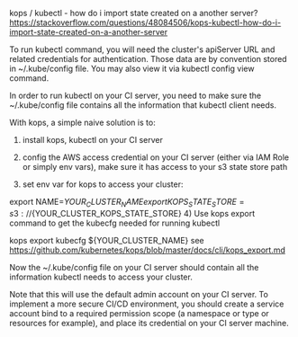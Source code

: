 kops / kubectl - how do i import state created on a another server?
https://stackoverflow.com/questions/48084506/kops-kubectl-how-do-i-import-state-created-on-a-another-server

To run kubectl command, you will need the cluster's apiServer URL and related credentials for authentication. Those data are by convention stored in ~/.kube/config file. You may also view it via kubectl config view command.

In order to run kubectl on your CI server, you need to make sure the ~/.kube/config file contains all the information that kubectl client needs.

With kops, a simple naive solution is to:

1) install kops, kubectl on your CI server

2) config the AWS access credential on your CI server (either via IAM Role or simply env vars), make sure it has access to your s3 state store path

3) set env var for kops to access your cluster:

  export NAME=${YOUR_CLUSTER_NAME}
  export KOPS_STATE_STORE=s3://${YOUR_CLUSTER_KOPS_STATE_STORE}
4) Use kops export command to get the kubecfg needed for running kubectl

  kops export kubecfg ${YOUR_CLUSTER_NAME}
see https://github.com/kubernetes/kops/blob/master/docs/cli/kops_export.md

Now the ~/.kube/config file on your CI server should contain all the information kubectl needs to access your cluster.

Note that this will use the default admin account on your CI server. To implement a more secure CI/CD environment, you should create a service account bind to a required permission scope (a namespace or type or resources for example), and place its credential on your CI server machine.